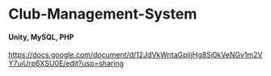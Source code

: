 # Club-Management-System
#### Unity, MySQL, PHP
https://docs.google.com/document/d/12JdVkWntaGplijHg8Sj0kVeNGv1m2VY7uiUrp6XSU0E/edit?usp=sharing
